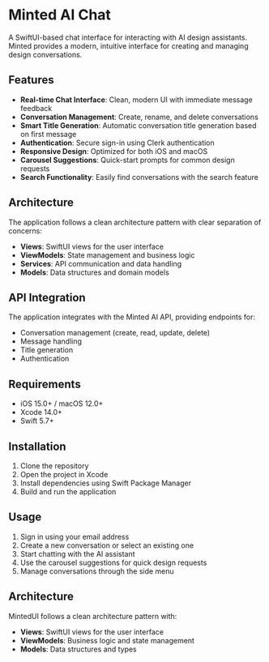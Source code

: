 # Minted AI Chat

A SwiftUI-based chat interface for interacting with AI design assistants. Minted provides a modern, intuitive interface for creating and managing design conversations.

## Features

- **Real-time Chat Interface**: Clean, modern UI with immediate message feedback
- **Conversation Management**: Create, rename, and delete conversations
- **Smart Title Generation**: Automatic conversation title generation based on first message
- **Authentication**: Secure sign-in using Clerk authentication
- **Responsive Design**: Optimized for both iOS and macOS
- **Carousel Suggestions**: Quick-start prompts for common design requests
- **Search Functionality**: Easily find conversations with the search feature

## Architecture

The application follows a clean architecture pattern with clear separation of concerns:

- **Views**: SwiftUI views for the user interface
- **ViewModels**: State management and business logic
- **Services**: API communication and data handling
- **Models**: Data structures and domain models

## API Integration

The application integrates with the Minted AI API, providing endpoints for:

- Conversation management (create, read, update, delete)
- Message handling
- Title generation
- Authentication

## Requirements

- iOS 15.0+ / macOS 12.0+
- Xcode 14.0+
- Swift 5.7+

## Installation

1. Clone the repository
2. Open the project in Xcode
3. Install dependencies using Swift Package Manager
4. Build and run the application

## Usage

1. Sign in using your email address
2. Create a new conversation or select an existing one
3. Start chatting with the AI assistant
4. Use the carousel suggestions for quick design requests
5. Manage conversations through the side menu


## Architecture

MintedUI follows a clean architecture pattern with:

- **Views**: SwiftUI views for the user interface
- **ViewModels**: Business logic and state management
- **Models**: Data structures and types 